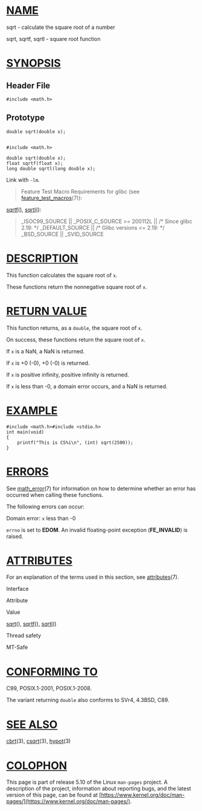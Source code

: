 [NAME](#name)
=============

sqrt - calculate the square root of a number

sqrt, sqrtf, sqrtl - square root function

[SYNOPSIS](#synopsis)
=====================

Header File
-----------

    #include <math.h>

Prototype
---------

    double sqrt(double x);
    

    #include <math.h>
    
    double sqrt(double x);
    float sqrtf(float x);
    long double sqrtl(long double x);

Link with `-lm`.

> Feature Test Macro Requirements for glibc (see [feature\_test\_macros](/7/feature_test_macros)(7)):

[sqrtf](sqrtf)(), [sqrtl](sqrtl)():

> \_ISOC99\_SOURCE || \_POSIX\_C\_SOURCE >= 200112L || /\* Since glibc 2.19: \*/ \_DEFAULT\_SOURCE || /\* Glibc versions <= 2.19: \*/ \_BSD\_SOURCE || \_SVID\_SOURCE

[DESCRIPTION](#description)
===========================

This function calculates the square root of `x`.

These functions return the nonnegative square root of `x`.

[RETURN VALUE](#return-value)
=============================

This function returns, as a `double`, the square root of `x`.

On success, these functions return the square root of `x`.

If `x` is a NaN, a NaN is returned.

If `x` is +0 (-0), +0 (-0) is returned.

If `x` is positive infinity, positive infinity is returned.

If `x` is less than -0, a domain error occurs, and a NaN is returned.

[EXAMPLE](#example)
===================

    #include <math.h>#include <stdio.h>
    int main(void)
    {
        printf("This is CS%i\n", (int) sqrt(2500));
    }
    

[ERRORS](#errors)
=================

See [math\_error](/7/math_error)(7) for information on how to determine whether an error has occurred when calling these functions.

The following errors can occur:

Domain error: `x` less than -0

`errno` is set to **EDOM**. An invalid floating-point exception (**FE\_INVALID**) is raised.

[ATTRIBUTES](#attributes)
=========================

For an explanation of the terms used in this section, see [attributes](/7/attributes)(7).

Interface

Attribute

Value

[sqrt](sqrt)(), [sqrtf](sqrtf)(), [sqrtl](sqrtl)()

Thread safety

MT-Safe

[CONFORMING TO](#conforming-to)
===============================

C99, POSIX.1-2001, POSIX.1-2008.

The variant returning `double` also conforms to SVr4, 4.3BSD, C89.

[SEE ALSO](#see-also)
=====================

[cbrt](/3/cbrt)(3), [csqrt](/3/csqrt)(3), [hypot](/3/hypot)(3)

[COLOPHON](#colophon)
=====================

This page is part of release 5.10 of the Linux `man-pages` project. A description of the project, information about reporting bugs, and the latest version of this page, can be found at [https://www.kernel.org/doc/man-pages/](https://www.kernel.org/doc/man-pages/).
